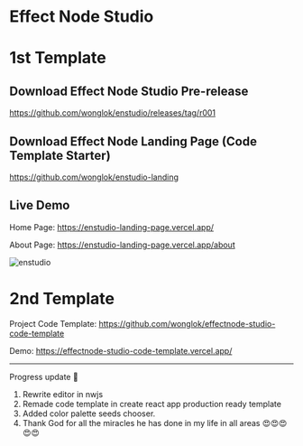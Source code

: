 # Effect Node Studio

# 1st Template

## Download Effect Node Studio Pre-release
https://github.com/wonglok/enstudio/releases/tag/r001

## Download Effect Node Landing Page (Code Template Starter)
https://github.com/wonglok/enstudio-landing

## Live Demo

Home Page: 
https://enstudio-landing-page.vercel.app/

About Page: 
https://enstudio-landing-page.vercel.app/about

![enstudio](https://user-images.githubusercontent.com/4082826/107441562-67fbda80-6b70-11eb-8433-868a7a65f78d.png)

# 2nd Template

Project Code Template:
https://github.com/wonglok/effectnode-studio-code-template

Demo: 
https://effectnode-studio-code-template.vercel.app/

----

Progress update 🤩
1. Rewrite editor in nwjs
2. Remade code template in create react app production ready template
3. Added color palette seeds chooser.
4. Thank God for all the miracles he has done in my life in all areas 😍😍😍😍😍
